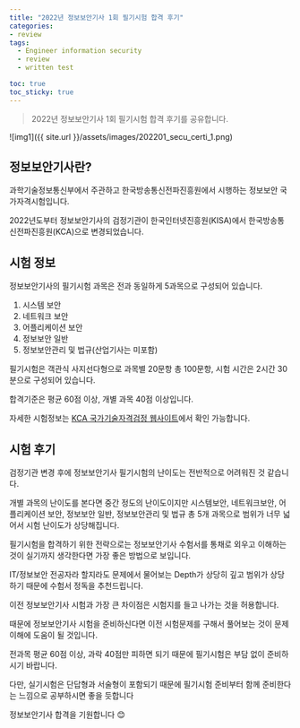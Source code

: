 ```yaml
---
title: "2022년 정보보안기사 1회 필기시험 합격 후기"
categories:
- review
tags:
  - Engineer information security
  - review
  - written test

toc: true
toc_sticky: true
---
```


> 2022년 정보보안기사 1회 필기시험 합격 후기를 공유합니다.

![img1]({{ site.url }}/assets/images/202201_secu_certi_1.png)



## 정보보안기사란?

과학기술정보통신부에서 주관하고 한국방송통신전파진흥원에서 시행하는 정보보안 국가자격시험입니다.

2022년도부터 정보보안기사의 검정기관이 한국인터넷진흥원(KISA)에서 한국방송통신전파진흥원(KCA)으로 변경되었습니다.



## 시험 정보

정보보안기사의 필기시험 과목은 전과 동일하게 5과목으로 구성되어 있습니다.
1. 시스템 보안
2. 네트워크 보안
3. 어플리케이션 보안
4. 정보보안 일반
5. 정보보안관리 및 법규(산업기사는 미포함)

필기시험은 객관식 사지선다형으로 과목별 20문항 총 100문항, 시험 시간은 2시간 30분으로 구성되어 있습니다.

합격기준은 평균 60점 이상, 개별 과목 40점 이상입니다.

자세한 시험정보는 [KCA 국가기술자격검정 웹사이트](https://www.cq.or.kr/qh_quagm01_020.do)에서 확인 가능합니다.



## 시험 후기

검정기관 변경 후에 정보보안기사 필기시험의 난이도는 전반적으로 어려워진 것 같습니다.

개별 과목의 난이도를 본다면 중간 정도의 난이도이지만 시스템보안, 네트워크보안, 어플리케이션 보안, 정보보안 일반, 정보보안관리 및 법규 총 5개 과목으로 범위가 너무 넓어서 시험 난이도가 상당해집니다.

필기시험을 합격하기 위한 전략으로는 정보보안기사 수험서를 통채로 외우고 이해하는 것이 실기까지 생각한다면 가장 좋은 방법으로 보입니다.

IT/정보보안 전공자라 할지라도 문제에서 물어보는 Depth가 상당히 깊고 범위가 상당하기 때문에 수험서 정독을 추천드립니다.

이전 정보보안기사 시험과 가장 큰 차이점은 시험지를 들고 나가는 것을 허용합니다.

때문에 정보보안기사 시험을 준비하신다면 이전 시험문제를 구해서 풀어보는 것이 문제 이해에 도움이 될 것입니다.

전과목 평균 60점 이상, 과락 40점만 피하면 되기 때문에 필기시험은 부담 없이 준비하시기 바랍니다.

다만, 실기시험은 단답형과 서술형이 포함되기 때문에 필기시험 준비부터 함께 준비한다는 느낌으로 공부하시면 좋을 듯합니다

정보보안기사 합격을 기원합니다 😊